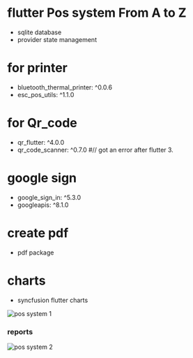 # flutter Pos system  From A to Z

- sqlite database 
- provider state management

# for printer
-  bluetooth_thermal_printer: ^0.0.6
-  esc_pos_utils: ^1.1.0
# for Qr_code 
- qr_flutter: ^4.0.0
- qr_code_scanner: ^0.7.0 #// got an error after flutter 3.
<!-- -  qr_code_scanner: // worked with flutter 3 
   git:
     url: https://github.com/xeinebiu/qr_code_scanner.git
       ref: fix_break_changes_platform -->
# google sign 
- google_sign_in: ^5.3.0
-  googleapis: ^8.1.0
# create pdf 
-  pdf package
# charts 
- syncfusion flutter charts

![pos system 1](https://user-images.githubusercontent.com/78031951/174441858-c21db5f1-854c-45ef-b91d-25e0d8c593a7.png)

### reports
![pos system 2](https://user-images.githubusercontent.com/78031951/174441862-177f4a4a-7294-4e39-b481-3e6e89c6a97f.png)


